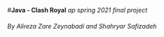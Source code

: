 #**Java - Clash Royal** 
_ap spring 2021 final project_

###### By Alireza Zare Zeynabadi and Shahryar Safizadeh

